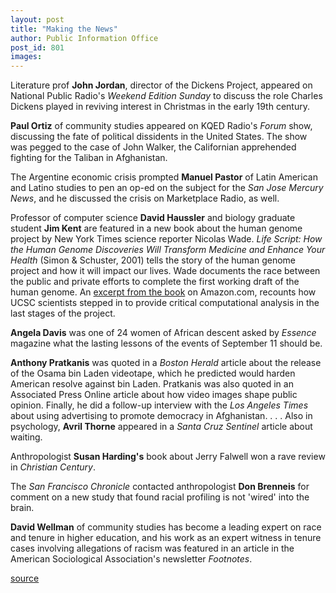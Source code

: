 ```yaml
---
layout: post
title: "Making the News"
author: Public Information Office
post_id: 801
images:
---
```


<p>
  Literature prof <b>John Jordan</b>, director of the Dickens Project, appeared on National Public Radio's <i>Weekend Edition Sunday</i> to discuss the role Charles Dickens played in reviving interest in Christmas in the early 19th century.
</p>
<p>
  <b>Paul Ortiz</b> of community studies appeared on KQED Radio's <i>Forum</i> show, discussing the fate of political dissidents in the United States. The show was pegged to the case of John Walker, the Californian apprehended fighting for the Taliban in Afghanistan.
</p>
<p>
  The Argentine economic crisis prompted <b>Manuel Pastor</b> of Latin American and Latino studies to pen an op-ed on the subject for the <i>San Jose Mercury News</i>, and he discussed the crisis on Marketplace Radio, as well.
</p>
<p>
  Professor of computer science <b>David Haussler</b> and biology graduate student <b>Jim Kent</b> are featured in a new book about the human genome project by New York Times science reporter Nicolas Wade. <i>Life Script: How the Human Genome Discoveries Will Transform Medicine and Enhance Your Health</i> (Simon &amp; Schuster, 2001) tells the story of the human genome project and how it will impact our lives. Wade documents the race between the public and private efforts to complete the first working draft of the human genome. An <a href="http://www.amazon.com/exec/obidos/tg/stores/detail/-/books/0743216059/excerpt/%20ref=pm_dp_ln_b_3/002-6833495-5040823">excerpt from the book</a> on Amazon.com, recounts how UCSC scientists stepped in to provide critical computational analysis in the last stages of the project.
</p>
<p>
  <b>Angela Davis</b> was one of 24 women of African descent asked by <i>Essence</i> magazine what the lasting lessons of the events of September 11 should be.
</p>
<p>
  <b>Anthony Pratkanis</b> was quoted in a <i>Boston Herald</i> article about the release of the Osama bin Laden videotape, which he predicted would harden American resolve against bin Laden. Pratkanis was also quoted in an Associated Press Online article about how video images shape public opinion. Finally, he did a follow-up interview with the <i>Los Angeles Times</i> about using advertising to promote democracy in Afghanistan. . . . Also in psychology, <b>Avril Thorne</b> appeared in a <i>Santa Cruz Sentinel</i> article about waiting.
</p>
<p>
  Anthropologist <b>Susan Harding's</b> book about Jerry Falwell won a rave review in <i>Christian Century</i>.
</p>
<p>
  The <i>San Francisco Chronicle</i> contacted anthropologist <b>Don Brenneis</b> for comment on a new study that found racial profiling is not 'wired' into the brain.
</p>
<p>
  <b>David Wellman</b> of community studies has become a leading expert on race and tenure in higher education, and his work as an expert witness in tenure cases involving allegations of racism was featured in an article in the American Sociological Association's newsletter <i>Footnotes</i>.
</p>
<p>

[source](http://www1.ucsc.edu/currents/01-02/01-07/makenews.html "Permalink to makenews")
